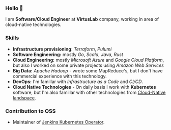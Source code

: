 ### Hello 👋

I am **Software/Cloud Engineer** at **VirtusLab** company, working in area of cloud-native technologies.

### Skills
* **Infrastructure provisioning**: *Terraform*, *Pulumi*
* **Software Engineering:** mostly *Go*, *Scala*, *Java*, *Rust*
* **Cloud Engineering:** mostly *Microsoft Azure* and *Google Cloud Platform*, but also I worked on some private projects using *Amazon Web Services*
* **Big Data:** *Apache Hadoop* - wrote some MapReduce's, but I don't have commercial experience with this technology.
* **DevOps:** I'm famillar with *Infrastructure as a Code* and *CI/CD*.
* **Cloud Native Technologies** - On daily basis I work with **Kubernetes** software, but I'm also famillar with other technologies from [Cloud-Native landspace](https://landscape.cncf.io/).

### Contribution to OSS
* Maintainer of [Jenkins Kubernetes Operator](https://github.com/jenkinsci/kubernetes-operator).
